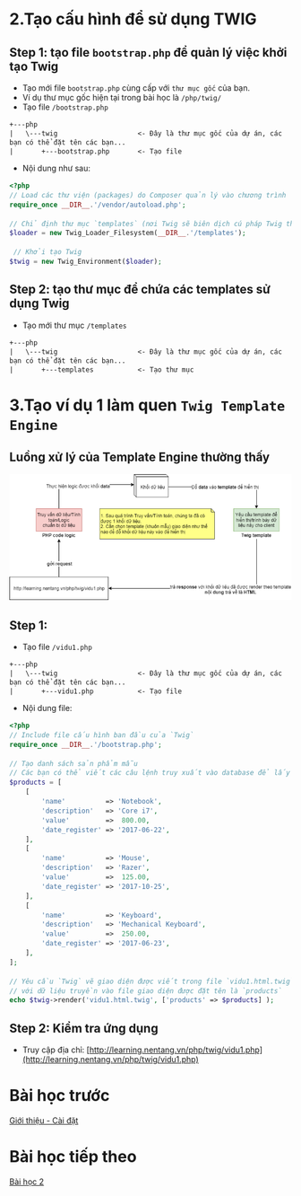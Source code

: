 # 2.Tạo cấu hình để sử dụng TWIG
## Step 1: tạo file `bootstrap.php` để quản lý việc khởi tạo Twig
- Tạo mới file `bootstrap.php` cùng cấp với `thư mục gốc` của bạn. 
- Ví dụ thư mục gốc hiện tại trong bài học là `/php/twig/`
- Tạo file `/bootstrap.php`
```
+---php
|   \---twig                    <- Đây là thư mục gốc của dự án, các bạn có thể đặt tên các bạn...
|       +---bootstrap.php       <- Tạo file
```
- Nội dung như sau:
```php
<?php
// Load các thư viện (packages) do Composer quản lý vào chương trình
require_once __DIR__.'/vendor/autoload.php';

// Chỉ định thư mục `templates` (nơi Twig sẽ biên dịch cú pháp Twig thành các đoạn code PHP)
$loader = new Twig_Loader_Filesystem(__DIR__.'/templates');

 // Khởi tạo Twig
$twig = new Twig_Environment($loader);
```

## Step 2: tạo thư mục để chứa các templates sử dụng Twig
- Tạo mới thư mục `/templates`
```
+---php
|   \---twig                    <- Đây là thư mục gốc của dự án, các bạn có thể đặt tên các bạn...
|       +---templates           <- Tạo thư mục
```

# 3.Tạo ví dụ 1 làm quen `Twig Template Engine`
## Luồng xử lý của Template Engine thường thấy
[![../../assets/php/twig/TwigTemplateDataFlow.png](../../assets/php/twig/TwigTemplateDataFlow.png)](../../assets/php/twig/TwigTemplateDataFlow.png)

## Step 1:
- Tạo file `/vidu1.php`
```
+---php
|   \---twig                    <- Đây là thư mục gốc của dự án, các bạn có thể đặt tên các bạn...
|       +---vidu1.php           <- Tạo file
```
- Nội dung file:
```php
<?php
// Include file cấu hình ban đầu của `Twig`
require_once __DIR__.'/bootstrap.php';

// Tạo danh sách sản phẩm mẫu
// Các bạn có thể viết các câu lệnh truy xuất vào database để lấy dữ liệu, ...
$products = [
    [
        'name'          => 'Notebook',
        'description'   => 'Core i7',
        'value'         =>  800.00,
        'date_register' => '2017-06-22',
    ],
    [
        'name'          => 'Mouse',
        'description'   => 'Razer',
        'value'         =>  125.00,
        'date_register' => '2017-10-25',
    ],
    [
        'name'          => 'Keyboard',
        'description'   => 'Mechanical Keyboard',
        'value'         =>  250.00,
        'date_register' => '2017-06-23',
    ],
];

// Yêu cầu `Twig` vẽ giao diện được viết trong file `vidu1.html.twig`
// với dữ liệu truyền vào file giao diện được đặt tên là `products`
echo $twig->render('vidu1.html.twig', ['products' => $products] );
```

## Step 2: Kiểm tra ứng dụng
- Truy cập địa chỉ: [http://learning.nentang.vn/php/twig/vidu1.php](http://learning.nentang.vn/php/twig/vidu1.php)

# Bài học trước
[Giới thiệu - Cài đặt](./readme.md)

# Bài học tiếp theo
[Bài học 2](./readme-lession2.md)